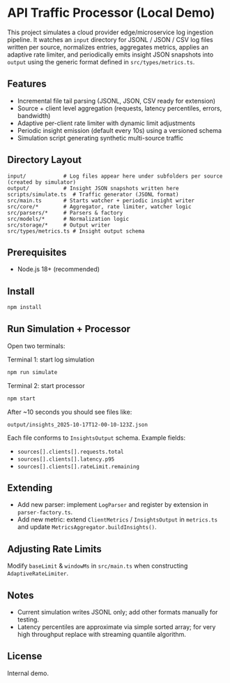 # API Traffic Processor (Local Demo)

This project simulates a cloud provider edge/microservice log ingestion pipeline. It watches an `input` directory for JSONL / JSON / CSV log files written per source, normalizes entries, aggregates metrics, applies an adaptive rate limiter, and periodically emits insight JSON snapshots into `output` using the generic format defined in `src/types/metrics.ts`.

## Features
- Incremental file tail parsing (JSONL, JSON, CSV ready for extension)
- Source + client level aggregation (requests, latency percentiles, errors, bandwidth)
- Adaptive per-client rate limiter with dynamic limit adjustments
- Periodic insight emission (default every 10s) using a versioned schema
- Simulation script generating synthetic multi-source traffic

## Directory Layout
```
input/            # Log files appear here under subfolders per source (created by simulator)
output/           # Insight JSON snapshots written here
scripts/simulate.ts  # Traffic generator (JSONL format)
src/main.ts       # Starts watcher + periodic insight writer
src/core/*        # Aggregator, rate limiter, watcher logic
src/parsers/*     # Parsers & factory
src/models/*      # Normalization logic
src/storage/*     # Output writer
src/types/metrics.ts # Insight output schema
```

## Prerequisites
- Node.js 18+ (recommended)

## Install
```bash
npm install
```

## Run Simulation + Processor
Open two terminals:

Terminal 1: start log simulation
```bash
npm run simulate
```

Terminal 2: start processor
```bash
npm start
```

After ~10 seconds you should see files like:
```
output/insights_2025-10-17T12-00-10-123Z.json
```

Each file conforms to `InsightsOutput` schema. Example fields:
- `sources[].clients[].requests.total`
- `sources[].clients[].latency.p95`
- `sources[].clients[].rateLimit.remaining`

## Extending
- Add new parser: implement `LogParser` and register by extension in `parser-factory.ts`.
- Add new metric: extend `ClientMetrics` / `InsightsOutput` in `metrics.ts` and update `MetricsAggregator.buildInsights()`.

## Adjusting Rate Limits
Modify `baseLimit` & `windowMs` in `src/main.ts` when constructing `AdaptiveRateLimiter`.

## Notes
- Current simulation writes JSONL only; add other formats manually for testing.
- Latency percentiles are approximate via simple sorted array; for very high throughput replace with streaming quantile algorithm.

## License
Internal demo.
